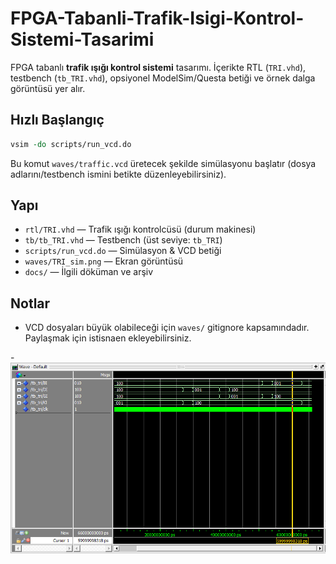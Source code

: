 # FPGA-Tabanli-Trafik-Isigi-Kontrol-Sistemi-Tasarimi

FPGA tabanlı **trafik ışığı kontrol sistemi** tasarımı. İçerikte RTL (`TRI.vhd`), testbench (`tb_TRI.vhd`),
opsiyonel ModelSim/Questa betiği ve örnek dalga görüntüsü yer alır.

## Hızlı Başlangıç
```tcl
vsim -do scripts/run_vcd.do
```
Bu komut `waves/traffic.vcd` üretecek şekilde simülasyonu başlatır (dosya adlarını/testbench ismini betikte düzenleyebilirsiniz).

## Yapı
- `rtl/TRI.vhd` — Trafik ışığı kontrolcüsü (durum makinesi)
- `tb/tb_TRI.vhd` — Testbench (üst seviye: `tb_TRI`)
- `scripts/run_vcd.do` — Simülasyon & VCD betiği
- `waves/TRI_sim.png` — Ekran görüntüsü
- `docs/` — İlgili döküman ve arşiv

## Notlar
- VCD dosyaları büyük olabileceği için `waves/` gitignore kapsamındadır. Paylaşmak için istisnaen ekleyebilirsiniz.

-![TRI dalga şekli](waves/TRI_sim.png)

